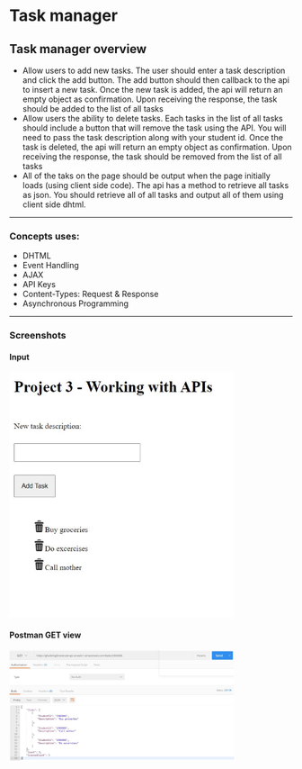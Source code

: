 # Task manager
## Task manager overview  
* Allow users to add new tasks. The user should enter a task description and click the add button. The add button should then callback to the api to insert a new task. Once the new task is added, the api will return an empty object as confirmation. Upon receiving the response, the task should be added to the list of all tasks  
* Allow users the ability to delete tasks. Each tasks in the list of all tasks should include a button that will remove the task using the API. You will need to pass the task description along with your student id. Once the task is deleted, the api will return an empty object as confirmation. Upon receiving the response, the task should be removed from the list of all tasks  
* All of the taks on the page should be output when the page initially loads (using client side code). The api has a method to retrieve all tasks as json. You should retrieve all of all tasks and output all of them using client side dhtml.  
--- 
### Concepts uses:
* DHTML  
* Event Handling  
* AJAX  
* API Keys  
* Content-Types: Request & Response  
* Asynchronous Programming  
---
### Screenshots
  <h4> Input</h4>
    <img src="./js_tasks_manager_with_api/screenshots/input.JPG" width="400px">

  <h4> Postman GET view</h4>
    <img src="./js_tasks_manager_with_api/screenshots/postman_get.JPG" width="400px">
